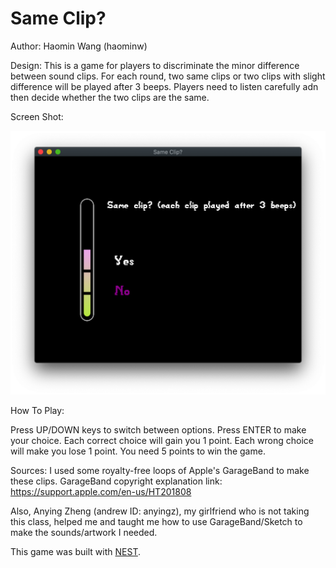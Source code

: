 # Same Clip?

Author: Haomin Wang (haominw)

Design: This is a game for players to discriminate the minor difference between sound clips.
For each round, two same clips or two clips with slight difference will be played after 3 beeps.
Players need to listen carefully adn then decide whether the two clips are the same.

Screen Shot:

![Screen Shot](screenshot.png)

How To Play:

Press UP/DOWN keys to switch between options. Press ENTER to make your choice.
Each correct choice will gain you 1 point. 
Each wrong choice will make you lose 1 point.
You need 5 points to win the game. 

Sources:
I used some royalty-free loops of Apple's GarageBand to make these clips.
GarageBand copyright explanation link: https://support.apple.com/en-us/HT201808

Also, Anying Zheng (andrew ID: anyingz), my girlfriend who is not taking this class,
helped me and taught me how to use GarageBand/Sketch to make the sounds/artwork I needed.

This game was built with [NEST](NEST.md).
